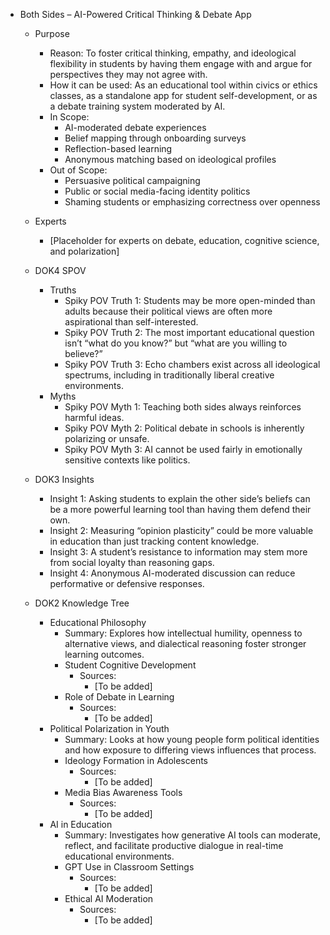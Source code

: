 
- Both Sides – AI-Powered Critical Thinking & Debate App  
  - Purpose  
    - Reason: To foster critical thinking, empathy, and ideological flexibility in students by having them engage with and argue for perspectives they may not agree with.  
    - How it can be used: As an educational tool within civics or ethics classes, as a standalone app for student self-development, or as a debate training system moderated by AI.  
    - In Scope:  
      - AI-moderated debate experiences  
      - Belief mapping through onboarding surveys  
      - Reflection-based learning  
      - Anonymous matching based on ideological profiles  
    - Out of Scope:  
      - Persuasive political campaigning  
      - Public or social media-facing identity politics  
      - Shaming students or emphasizing correctness over openness  

  - Experts  
    - [Placeholder for experts on debate, education, cognitive science, and polarization]  

  - DOK4 SPOV  
    - Truths  
      - Spiky POV Truth 1: Students may be more open-minded than adults because their political views are often more aspirational than self-interested.  
      - Spiky POV Truth 2: The most important educational question isn’t “what do you know?” but “what are you willing to believe?”  
      - Spiky POV Truth 3: Echo chambers exist across all ideological spectrums, including in traditionally liberal creative environments.  
    - Myths  
      - Spiky POV Myth 1: Teaching both sides always reinforces harmful ideas.  
      - Spiky POV Myth 2: Political debate in schools is inherently polarizing or unsafe.  
      - Spiky POV Myth 3: AI cannot be used fairly in emotionally sensitive contexts like politics.  

  - DOK3 Insights  
    - Insight 1: Asking students to explain the other side’s beliefs can be a more powerful learning tool than having them defend their own.  
    - Insight 2: Measuring “opinion plasticity” could be more valuable in education than just tracking content knowledge.  
    - Insight 3: A student’s resistance to information may stem more from social loyalty than reasoning gaps.  
    - Insight 4: Anonymous AI-moderated discussion can reduce performative or defensive responses.  

  - DOK2 Knowledge Tree  
    - Educational Philosophy  
      - Summary: Explores how intellectual humility, openness to alternative views, and dialectical reasoning foster stronger learning outcomes.  
      - Student Cognitive Development  
        - Sources:  
          - [To be added]  
      - Role of Debate in Learning  
        - Sources:  
          - [To be added]  
    - Political Polarization in Youth  
      - Summary: Looks at how young people form political identities and how exposure to differing views influences that process.  
      - Ideology Formation in Adolescents  
        - Sources:  
          - [To be added]  
      - Media Bias Awareness Tools  
        - Sources:  
          - [To be added]  
    - AI in Education  
      - Summary: Investigates how generative AI tools can moderate, reflect, and facilitate productive dialogue in real-time educational environments.  
      - GPT Use in Classroom Settings  
        - Sources:  
          - [To be added]  
      - Ethical AI Moderation  
        - Sources:  
          - [To be added]  
